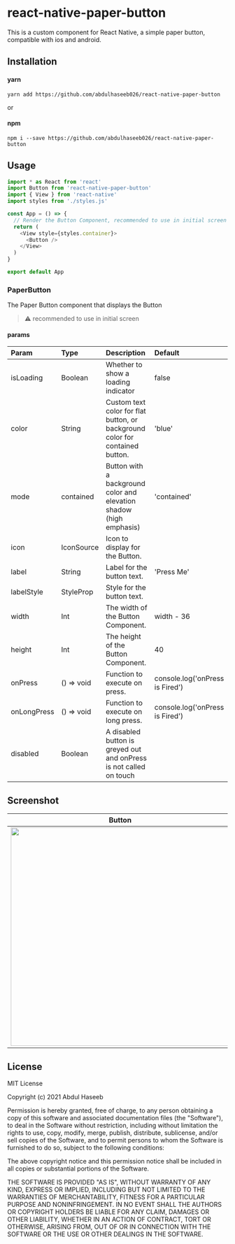 # react-native-paper-button

This is a custom component for React Native, a simple paper button, compatible with ios and android.

## Installation

#### yarn

```
yarn add https://github.com/abdulhaseeb026/react-native-paper-button
```

or

#### npm

```
npm i --save https://github.com/abdulhaseeb026/react-native-paper-button
```

## Usage

```js
import * as React from 'react'
import Button from 'react-native-paper-button'
import { View } from 'react-native'
import styles from './styles.js'

const App = () => {
  // Render the Button Component, recommended to use in initial screen
  return (
    <View style={styles.container}>
      <Button />
    </View>
  )
}

export default App
```

### PaperButton

The Paper Button component that displays the Button

> :warning: recommended to use in initial screen

#### params

| Param       | Type                 | Description                                                                  | Default                         |
| :---------- | :------------------- | :--------------------------------------------------------------------------- | :------------------------------ |
| isLoading   | Boolean              | Whether to show a loading indicator                                          | false                           |
| color       | String               | Custom text color for flat button, or background color for contained button. | 'blue'                          |
| mode        | contained            | Button with a background color and elevation shadow (high emphasis)          | 'contained'                     |
| icon        | IconSource           | Icon to display for the Button.                                              |                                 |
| label       | String               | Label for the button text.                                                   | 'Press Me'                      |
| labelStyle  | StyleProp<TextStyle> | Style for the button text.                                                   |                                 |
| width       | Int                  | The width of the Button Component.                                           | width - 36                      |
| height      | Int                  | The height of the Button Component.                                          | 40                              |
| onPress     | () => void           | Function to execute on press.                                                | console.log('onPress is Fired') |
| onLongPress | () => void           | Function to execute on long press.                                           | console.log('onPress is Fired') |
| disabled    | Boolean              | A disabled button is greyed out and onPress is not called on touch           |                                 |

<!--
## Contributing

## Credits -->

## Screenshot

<!-- <img src="./src/Components/Button/screenshots/button.png" height="500"> -->

|                               Button                                |                               Button_Loading                                |
| :-----------------------------------------------------------------: | :-------------------------------------------------------------------------: |
| <img src="./src/Components/Button/screenshots/button" height="500"> | <img src="./src/Components/Button/screenshots/button_loading" height="500"> |

## License

MIT License

Copyright (c) 2021 Abdul Haseeb

Permission is hereby granted, free of charge, to any person obtaining a copy
of this software and associated documentation files (the "Software"), to deal
in the Software without restriction, including without limitation the rights
to use, copy, modify, merge, publish, distribute, sublicense, and/or sell
copies of the Software, and to permit persons to whom the Software is
furnished to do so, subject to the following conditions:

The above copyright notice and this permission notice shall be included in all
copies or substantial portions of the Software.

THE SOFTWARE IS PROVIDED "AS IS", WITHOUT WARRANTY OF ANY KIND, EXPRESS OR
IMPLIED, INCLUDING BUT NOT LIMITED TO THE WARRANTIES OF MERCHANTABILITY,
FITNESS FOR A PARTICULAR PURPOSE AND NONINFRINGEMENT. IN NO EVENT SHALL THE
AUTHORS OR COPYRIGHT HOLDERS BE LIABLE FOR ANY CLAIM, DAMAGES OR OTHER
LIABILITY, WHETHER IN AN ACTION OF CONTRACT, TORT OR OTHERWISE, ARISING FROM,
OUT OF OR IN CONNECTION WITH THE SOFTWARE OR THE USE OR OTHER DEALINGS IN THE
SOFTWARE.
